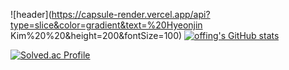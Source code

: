 ![header](https://capsule-render.vercel.app/api?type=slice&color=gradient&text=%20Hyeonjin Kim%20%20&height=200&fontSize=100)
[![offing's GitHub stats](https://github-readme-stats.vercel.app/api?username=offings&theme=radical)](https://github.com/offings/github-readme-stats)

[![Solved.ac Profile](http://mazassumnida.wtf/api/v2/generate_badge?boj=06090419)](https://solved.ac/06090419/)

<!--
**offings/offings** is a ✨ _special_ ✨ repository because its `README.md` (this file) appears on your GitHub profile.

Here are some ideas to get you started:

- 🔭 I’m currently working on ...
- 🌱 I’m currently learning ...
- 👯 I’m looking to collaborate on ...
- 🤔 I’m looking for help with ...
- 💬 Ask me about ...
- 📫 How to reach me: ...
- 😄 Pronouns: ...
- ⚡ Fun fact: ...
-->
